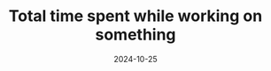 ---
title: "Total time spent while working on something"
type: "notebooks"
layout: "single"
notebook: "blog-time-spent"
date: 2024-10-25
time: 18:30
categories:
  - notebook
tags:
  - productivity
  - tool
---